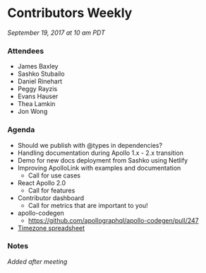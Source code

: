 # Contributors Weekly

*September 19, 2017 at 10 am PDT*

### Attendees
- James Baxley
- Sashko Stubailo
- Daniel Rinehart
- Peggy Rayzis
- Evans Hauser
- Thea Lamkin
- Jon Wong

### Agenda
- Should we publish with @types in dependencies?
- Handling documentation during Apollo 1.x - 2.x transition
- Demo for new docs deployment from Sashko using Netlify
- Improving ApolloLink with examples and documentation
  - Call for use cases
- React Apollo 2.0
  - Call for features
- Contributor dashboard
  - Call for metrics that are important to you!
- apollo-codegen
  - https://github.com/apollographql/apollo-codegen/pull/247
- [Timezone spreadsheet](https://meteor.quip.com/YGSnAIzjF2WY/Contributor-Timezone)

### Notes
*Added after meeting*
